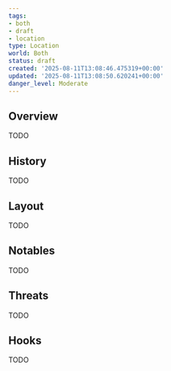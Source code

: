 ```yaml
---
tags:
- both
- draft
- location
type: Location
world: Both
status: draft
created: '2025-08-11T13:08:46.475319+00:00'
updated: '2025-08-11T13:08:50.620241+00:00'
danger_level: Moderate
---
```



## Overview

TODO
## History

TODO
## Layout

TODO
## Notables

TODO
## Threats

TODO
## Hooks

TODO

